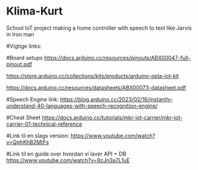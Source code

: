 # Klima-Kurt
School IoT project making a home controller with speech to text like Jarvis in Iron man


#Vigtige links:

#Board setups
https://docs.arduino.cc/resources/pinouts/ABX00047-full-pinout.pdf

https://store.arduino.cc/collections/kits/products/arduino-opla-iot-kit

https://docs.arduino.cc/resources/datasheets/ABX00073-datasheet.pdf

#Speech Engine link:
https://blog.arduino.cc/2023/02/16/instantly-understand-40-languages-with-speech-recognition-engine/

#Cheat Sheet
https://docs.arduino.cc/tutorials/mkr-iot-carrier/mkr-iot-carrier-01-technical-reference

#Link til en slags version:
https://www.youtube.com/watch?v=QphKhB2MtFs

#Link til en guide over hvordan vi laver API + DB
https://www.youtube.com/watch?v=9zJn3a7L1uE
